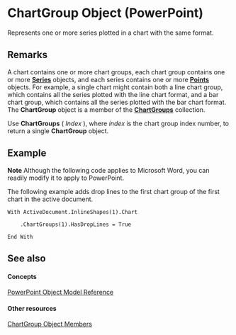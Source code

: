 
# ChartGroup Object (PowerPoint)

Represents one or more series plotted in a chart with the same format.


## Remarks

A chart contains one or more chart groups, each chart group contains one or more **[Series](5c8c2d92-d8ca-4d21-e213-c374292275d4.md)** objects, and each series contains one or more **[Points](f3ee69d3-ab8f-e300-bbf4-00ea97d47c2a.md)** objects. For example, a single chart might contain both a line chart group, which contains all the series plotted with the line chart format, and a bar chart group, which contains all the series plotted with the bar chart format. The **ChartGroup** object is a member of the **[ChartGroups](2db874db-91af-0b1e-7496-92a8443caade.md)** collection.

Use  **ChartGroups** ( _Index_ ), where _index_ is the chart group index number, to return a single **ChartGroup** object.


## Example




 **Note**  Although the following code applies to Microsoft Word, you can readily modify it to apply to PowerPoint.

The following example adds drop lines to the first chart group of the first chart in the active document.




```
With ActiveDocument.InlineShapes(1).Chart

    .ChartGroups(1).HasDropLines = True

End With
```


## See also


#### Concepts


[PowerPoint Object Model Reference](00acd64a-5896-0459-39af-98df2849849e.md)
#### Other resources


[ChartGroup Object Members](76d0d11d-b693-d3b2-01ae-007f4e16d515.md)
